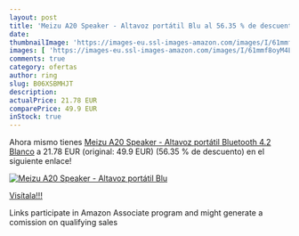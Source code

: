 ```yaml
---
layout: post
title: 'Meizu A20 Speaker - Altavoz portátil Blu al 56.35 % de descuento'
date: 
thumbnailImage: 'https://images-eu.ssl-images-amazon.com/images/I/61mmf8oyM4L._SL200_.jpg'
images: [ 'https://images-eu.ssl-images-amazon.com/images/I/61mmf8oyM4L._SL200_.jpg' ]
comments: true
category: ofertas
author: ring
slug: B06XSBMHJT
description:
actualPrice: 21.78 EUR
comparePrice: 49.9 EUR
inStock: true
---
```


Ahora mismo tienes [Meizu A20 Speaker - Altavoz portátil Bluetooth 4.2  Blanco](https://www.amazon.es/dp/B06XSBMHJT/?tag=tolees-21) a 21.78 EUR (original: 49.9 EUR) (56.35 %  de descuento) en el siguiente enlace!

[![Meizu A20 Speaker - Altavoz portátil Blu](https://images-eu.ssl-images-amazon.com/images/I/61mmf8oyM4L._SL200_.jpg)](https://www.amazon.es/dp/B06XSBMHJT/?tag=tolees-21)

[Visítala!!!](https://www.amazon.es/dp/B06XSBMHJT/?tag=tolees-21)

Links participate in Amazon Associate program and might generate a comission on qualifying sales
